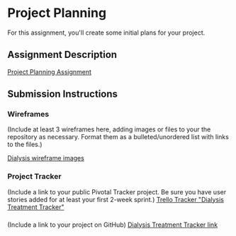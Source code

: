 # Project Planning
For this assignment, you'll create some initial plans for your project.

## Assignment Description
[Project Planning Assignment](https://github.com/fortsillmedic2017/liftoff-assignments/tree/master/P3-Project_Planning)

## Submission Instructions

### Wireframes

(Include at least 3 wireframes here, adding images or files to your the repository as necessary. Format them as a bulleted/unordered list with links to the files.)

[Dialysis wireframe images](https://github.com/fortsillmedic2017/liftoff-assignments/tree/master/P3-Project_Planning/Dialysis_Tracker_Images)

### Project Tracker

(Include a link to your public Pivotal Tracker project. Be sure you have user stories added for at least your first 2-week sprint.)
[Trello Tracker "Dialysis Treatment Tracker"](https://trello.com/b/CmMR5Xck/dialysis-tracker)

### 

(Include a link to your project on GitHub)
[Dialysis Treatment Tracker link](https://github.com/fortsillmedic2017/DialysisTracker)


